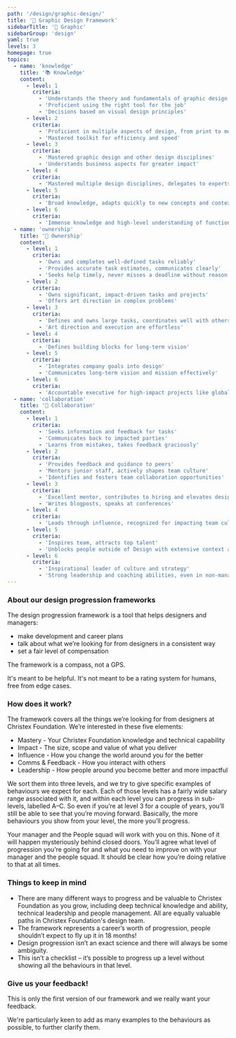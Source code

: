 ```yaml
---
path: '/design/graphic-design/'
title: '🎨 Graphic Design Framework'
sidebarTitle: '🎨 Graphic'
sidebarGroup: 'design'
yaml: true
levels: 3
homepage: true
topics:
  - name: 'knowledge'
    title: '📚 Knowledge'
    content:
      - level: 1
        criteria:
          - 'Understands the theory and fundamentals of graphic design'
          - 'Proficient using the right tool for the job'
          - 'Decisions based on visual design principles'
      - level: 2
        criteria:
          - 'Proficient in multiple aspects of design, from print to motion'
          - 'Mastered toolkit for efficiency and speed'
      - level: 3
        criteria:
          - 'Mastered graphic design and other design disciplines'
          - 'Understands business aspects for greater impact'
      - level: 4
        criteria:
          - 'Mastered multiple design disciplines, delegates to experts'
      - level: 5
        criteria:
          - 'Broad knowledge, adapts quickly to new concepts and contexts'
      - level: 6
        criteria:
          - 'Immense knowledge and high-level understanding of function’s intersection with company and business'
  - name: 'ownership'
    title: '🔑 Ownership'
    content:
      - level: 1
        criteria:
          - 'Owns and completes well-defined tasks reliably'
          - 'Provides accurate task estimates, communicates clearly'
          - 'Seeks help timely, never misses a deadline without reason'
      - level: 2
        criteria:
          - 'Owns significant, impact-driven tasks and projects'
          - 'Offers art direction in complex problems'
      - level: 3
        criteria:
          - 'Defines and owns large tasks, coordinates well with others'
          - 'Art direction and execution are effortless'
      - level: 4
        criteria:
          - 'Defines building blocks for long-term vision'
      - level: 5
        criteria:
          - 'Integrates company goals into design'
          - 'Communicates long-term vision and mission effectively'
      - level: 6
        criteria:
          - 'Accountable executive for high-impact projects like global rebranding'
  - name: 'collaboration'
    title: '🤝 Collaboration'
    content:
      - level: 1
        criteria:
          - 'Seeks information and feedback for tasks'
          - 'Communicates back to impacted parties'
          - 'Learns from mistakes, takes feedback graciously'
      - level: 2
        criteria:
          - 'Provides feedback and guidance to peers'
          - 'Mentors junior staff, actively shapes team culture'
          - 'Identifies and fosters team collaboration opportunities'
      - level: 3
        criteria:
          - 'Excellent mentor, contributes to hiring and elevates design culture'
          - 'Writes blogposts, speaks at conferences'
      - level: 4
        criteria:
          - 'Leads through influence, recognized for impacting team culture'
      - level: 5
        criteria:
          - 'Inspires team, attracts top talent'
          - 'Unblocks people outside of Design with extensive context and willingness'
      - level: 6
        criteria:
          - 'Inspirational leader of culture and strategy'
          - 'Strong leadership and coaching abilities, even in non-managerial roles'
---
```


### About our design progression frameworks

The design progression framework is a tool that helps designers and managers:

- make development and career plans
- talk about what we’re looking for from designers in a consistent way
- set a fair level of compensation

The framework is a compass, not a GPS.

It's meant to be helpful. It's not meant to be a rating system for humans, free from edge cases.

### How does it work?

The framework covers all the things we’re looking for from designers at Christex Foundation. We’re interested in these five elements:

- Mastery - Your Christex Foundation knowledge and technical capability
- Impact - The size, scope and value of what you deliver
- Influence - How you change the world around you for the better
- Comms & Feedback - How you interact with others
- Leadership - How people around you become better and more impactful

We sort them into three levels, and we try to give specific examples of behaviours we expect for each. Each of those levels has a fairly wide salary range associated with it, and within each level you can progress in sub-levels, labelled A–C. So even if you’re at level 3 for a couple of years, you’ll still be able to see that you’re moving forward. Basically, the more behaviours you show from your level, the more you’ll progress.

Your manager and the People squad will work with you on this. None of it will happen mysteriously behind closed doors. You’ll agree what level of progression you’re going for and what you need to improve on with your manager and the people squad. It should be clear how you’re doing relative to that at all times.

### Things to keep in mind

- There are many different ways to progress and be valuable to Christex Foundation as you grow, including deep technical knowledge and ability, technical leadership and people management. All are equally valuable paths in Christex Foundation's design team.
- The framework represents a career’s worth of progression, people shouldn’t expect to fly up it in 18 months!
- Design progression isn’t an exact science and there will always be some ambiguity.
- This isn’t a checklist – it’s possible to progress up a level without showing all the behaviours in that level.

### Give us your feedback!

This is only the first version of our framework and we really want your feedback.

We're particularly keen to add as many examples to the behaviours as possible, to further clarify them.

